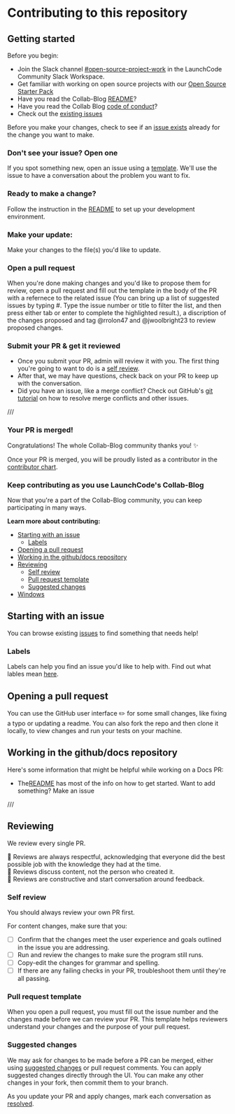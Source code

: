 # Contributing to this repository <!-- omit in toc -->

## Getting started <!-- omit in toc -->

Before you begin:
- Join the Slack channel [#open-source-project-work](https://launchcodecommunity.slack.com/archives/C01AX72T5TM) in the LaunchCode Community Slack Workspace.
- Get familiar with working on open source projects with our [Open Source Starter Pack](https://github.com/LaunchCodeLiftoffProjects/open-source-starter-pack)
- Have you read the Collab-Blog [README](README.md)?
- Have you read the Collab Blog [code of conduct](CODE_OF_CONDUCT.md)?
- Check out the [existing issues](https://github.com/LaunchCodeLiftoffProjects/Collab-Blog/issues)

Before you make your changes, check to see if an [issue exists](https://github.com/github/docs/issues/) already for the change you want to make.

### Don't see your issue? Open one

If you spot something new, open an issue using a [template](https://github.com/LaunchCodeLiftoffProjects/Collab-Blog/issues/new/choose). We'll use the issue to have a conversation about the problem you want to fix.

### Ready to make a change? 

Follow the instruction in the [README](README.md) to set up your development environment. 

### Make your update:
Make your changes to the file(s) you'd like to update. 

### Open a pull request
When you're done making changes and you'd like to propose them for review, open a pull request and fill out the template in the body of the PR with a refernece to the related issue (You can bring up a list of suggested issues by typing #. Type the issue number or title to filter the list, and then press either tab or enter to complete the highlighted result.), a discription of the changes proposed and tag @rrolon47 and @jwoolbright23 to review proposed changes.

### Submit your PR & get it reviewed
- Once you submit your PR, admin will review it with you. The first thing you're going to want to do is a [self review](#self-review).
- After that, we may have questions, check back on your PR to keep up with the conversation.
- Did you have an issue, like a merge conflict? Check out GitHub's [git tutorial](https://lab.github.com/githubtraining/managing-merge-conflicts) on how to resolve merge conflicts and other issues.

///
### Your PR is merged!
Congratulations! The whole Collab-Blog community thanks you! :sparkles:

Once your PR is merged, you will be proudly listed as a contributor in the [contributor chart](https://github.com/LaunchCodeLiftoffProjects/Collab-Blog/graphs/contributors).

### Keep contributing as you use LaunchCode's Collab-Blog

Now that you're a part of the Collab-Blog community, you can keep participating in many ways.

**Learn more about contributing:**

- [Starting with an issue](#starting-with-an-issue)
  - [Labels](#labels)
- [Opening a pull request](#opening-a-pull-request)
- [Working in the github/docs repository](#working-in-the-githubdocs-repository)
- [Reviewing](#reviewing)
  - [Self review](#self-review)
  - [Pull request template](#pull-request-template)
  - [Suggested changes](#suggested-changes)
- [Windows](#windows)



## Starting with an issue
You can browse existing [issues](https://github.com/LaunchCodeLiftoffProjects/Collab-Blog/issues) to find something that needs help!

### Labels
Labels can help you find an issue you'd like to help with. Find out what lables mean [here](https://github.com/LaunchCodeLiftoffProjects/Collab-Blog/labels).

## Opening a pull request
You can use the GitHub user interface :pencil2: for some small changes, like fixing a typo or updating a readme. You can also fork the repo and then clone it locally, to view changes and run your tests on your machine.

## Working in the github/docs repository
Here's some information that might be helpful while working on a Docs PR:

- The[README](/README.md) has most of the info on how to get started.  Want to add something? Make an issue

///

## Reviewing
We review every single PR.

:yellow_heart: Reviews are always respectful, acknowledging that everyone did the best possible job with the knowledge they had at the time.  
:yellow_heart: Reviews discuss content, not the person who created it.  
:yellow_heart: Reviews are constructive and start conversation around feedback.  

### Self review
You should always review your own PR first.

For content changes, make sure that you:
- [ ] Confirm that the changes meet the user experience and goals outlined in the issue you are addressing.
- [ ] Run and review the changes to make sure the program still runs.
- [ ] Copy-edit the changes for grammar and spelling.
- [ ] If there are any failing checks in your PR, troubleshoot them until they're all passing.

### Pull request template
When you open a pull request, you must fill out the issue number and the changes made before we can review your PR. This template helps reviewers understand your changes and the purpose of your pull request.

### Suggested changes
We may ask for changes to be made before a PR can be merged, either using [suggested changes](https://docs.github.com/en/github/collaborating-with-issues-and-pull-requests/incorporating-feedback-in-your-pull-request) or pull request comments. You can apply suggested changes directly through the UI. You can make any other changes in your fork, then commit them to your branch.

As you update your PR and apply changes, mark each conversation as [resolved](https://docs.github.com/en/github/collaborating-with-issues-and-pull-requests/commenting-on-a-pull-request#resolving-conversations).
